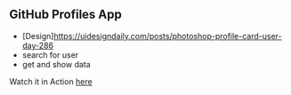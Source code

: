 ## GitHub Profiles App

- [Design]https://uidesigndaily.com/posts/photoshop-profile-card-user-day-286
- search for user
- get and show data

Watch it in Action [here](hhttps://dgsergio.github.io/GitHubProfiles/)